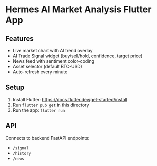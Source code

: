 # Hermes AI Market Analysis Flutter App

## Features
- Live market chart with AI trend overlay
- AI Trade Signal widget (buy/sell/hold, confidence, target price)
- News feed with sentiment color-coding
- Asset selector (default BTC-USD)
- Auto-refresh every minute

## Setup
1. Install Flutter: https://docs.flutter.dev/get-started/install
2. Run `flutter pub get` in this directory
3. Run the app: `flutter run`

## API
Connects to backend FastAPI endpoints:
- `/signal`
- `/history`
- `/news`
